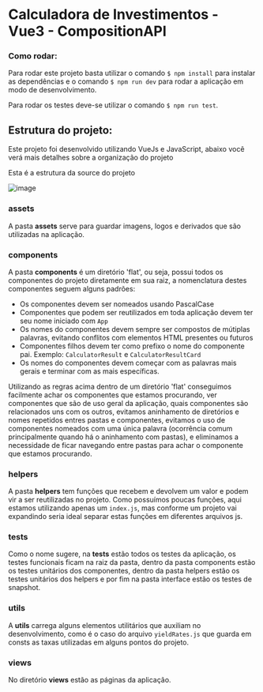 # Calculadora de Investimentos - Vue3 - CompositionAPI 

### Como rodar:
Para rodar este projeto basta utilizar o comando `$ npm install` para instalar as dependências e o comando `$ npm run dev` para rodar a aplicação em modo de desenvolvimento.

Para rodar os testes deve-se utilizar o comando `$ npm run test`.

## Estrutura do projeto:
Este projeto foi desenvolvido utilizando VueJs e JavaScript, abaixo você verá mais detalhes sobre a organização do projeto

Esta é a estrutura da source do projeto

![image](https://github.com/user-attachments/assets/eb97bfdf-dea8-4ff6-8338-6f3a9ca27c04)

### assets
A pasta **assets** serve para guardar imagens, logos e derivados que são utilizadas na aplicação.

### components
A pasta **components** é um diretório 'flat', ou seja, possui todos os componentes do projeto diretamente em sua raiz, a nomenclatura destes componentes seguem alguns padrões:
* Os componentes devem ser nomeados usando PascalCase
* Componentes que podem ser reutilizados em toda aplicação devem ter seu nome iniciado com `App`
* Os nomes do componentes devem sempre ser compostos de mútiplas palavras, evitando conflitos com elementos HTML presentes ou futuros
* Componentes filhos devem ter como prefixo o nome do componente pai. Exemplo: `CalculatorResult` e `CalculatorResultCard`
* Os nomes do componentes devem começar com as palavras mais gerais e terminar com as mais específicas.

Utilizando as regras acima dentro de um diretório 'flat' conseguimos facilmente achar os componentes que estamos procurando, ver componentes que são de uso geral da aplicação, quais componentes são relacionados uns com os outros,
evitamos aninhamento de diretórios e nomes repetidos entres pastas e componentes, evitamos o uso de componentes nomeados com uma única palavra (ocorrência comum principalmente quando há o aninhamento com pastas), e eliminamos a necessidade de ficar navegando entre pastas para achar o componente que estamos procurando.

### helpers
A pasta **helpers** tem funções que recebem e devolvem um valor e podem vir a ser reutilizadas no projeto. Como possuímos poucas funções, aqui estamos utilizando apenas um `index.js`, 
mas conforme um projeto vai expandindo seria ideal separar estas funções em diferentes arquivos js.

### tests
Como o nome sugere, na **tests** estão todos os testes da aplicação, os testes funcionais ficam na raiz da pasta, dentro da pasta components estão os testes unitários dos componentes, 
dentro da pasta helpers estão os testes unitários dos helpers e por fim na pasta interface estão os testes de snapshot.

### utils
A **utils** carrega alguns elementos utilitários que auxiliam no desenvolvimento, como é o caso do arquivo `yieldRates.js` que guarda em consts as taxas utilizadas em alguns pontos do projeto.

### views
No diretório **views** estão as páginas da aplicação.
